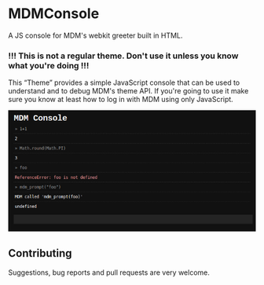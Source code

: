 MDMConsole
========
A JS console for MDM's webkit greeter built in HTML.

### !!! This is not a regular theme. Don't use it unless you know what you're doing !!!

This “Theme” provides a simple JavaScript console that can be used to understand
and to debug MDM's theme API.
If you're going to use it make sure you know at least how to log in with MDM using only JavaScript.

![screenshot](https://raw.githubusercontent.com/philer/MDMConsole/master/screenshot.png)

## Contributing

Suggestions, bug reports and pull requests are very welcome.


